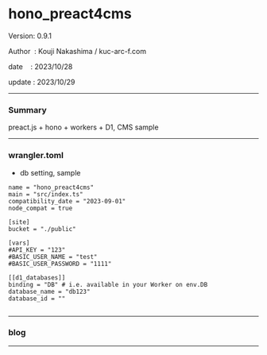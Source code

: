 ﻿# hono_preact4cms

 Version: 0.9.1

 Author  : Kouji Nakashima / kuc-arc-f.com

 date    : 2023/10/28

 update  : 2023/10/29

***
### Summary

preact.js + hono + workers + D1, CMS sample

***
### wrangler.toml

* db setting, sample
```
name = "hono_preact4cms"
main = "src/index.ts"
compatibility_date = "2023-09-01"
node_compat = true

[site]
bucket = "./public"

[vars]
#API_KEY = "123"
#BASIC_USER_NAME = "test"
#BASIC_USER_PASSWORD = "1111"

[[d1_databases]]
binding = "DB" # i.e. available in your Worker on env.DB
database_name = "db123"
database_id = ""


```
***
### blog 


***

